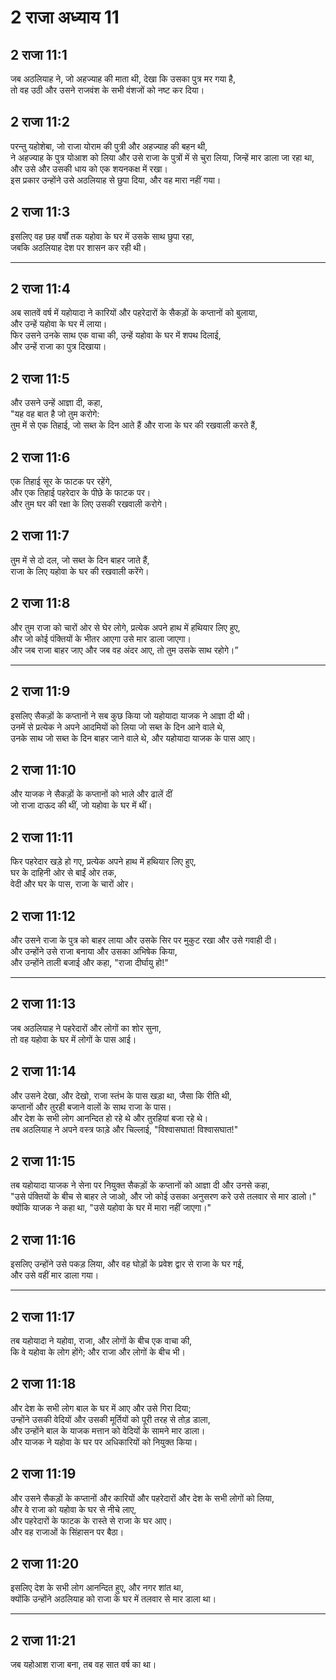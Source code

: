 # 2 राजा अध्याय 11

## 2 राजा 11:1

जब अठलियाह ने, जो अहज्याह की माता थी, देखा कि उसका पुत्र मर गया है,  
तो वह उठी और उसने राजवंश के सभी वंशजों को नष्ट कर दिया।

## 2 राजा 11:2

परन्तु यहोशेबा, जो राजा योराम की पुत्री और अहज्याह की बहन थी,  
ने अहज्याह के पुत्र योआश को लिया और उसे राजा के पुत्रों में से चुरा लिया, जिन्हें मार डाला जा रहा था,  
और उसे और उसकी धाय को एक शयनकक्ष में रखा।  
इस प्रकार उन्होंने उसे अठलियाह से छुपा दिया, और वह मारा नहीं गया।

## 2 राजा 11:3

इसलिए वह छह वर्षों तक यहोवा के घर में उसके साथ छुपा रहा,  
जबकि अठलियाह देश पर शासन कर रही थी।

---

## 2 राजा 11:4

अब सातवें वर्ष में यहोयादा ने कारियों और पहरेदारों के सैकड़ों के कप्तानों को बुलाया,  
और उन्हें यहोवा के घर में लाया।  
फिर उसने उनके साथ एक वाचा की, उन्हें यहोवा के घर में शपथ दिलाई,  
और उन्हें राजा का पुत्र दिखाया।

## 2 राजा 11:5

और उसने उन्हें आज्ञा दी, कहा,  
"यह वह बात है जो तुम करोगे:  
तुम में से एक तिहाई, जो सब्त के दिन आते हैं और राजा के घर की रखवाली करते हैं,

## 2 राजा 11:6

एक तिहाई सूर के फाटक पर रहेंगे,  
और एक तिहाई पहरेदार के पीछे के फाटक पर।  
और तुम घर की रक्षा के लिए उसकी रखवाली करोगे।

## 2 राजा 11:7

तुम में से दो दल, जो सब्त के दिन बाहर जाते हैं,  
राजा के लिए यहोवा के घर की रखवाली करेंगे।

## 2 राजा 11:8

और तुम राजा को चारों ओर से घेर लोगे, प्रत्येक अपने हाथ में हथियार लिए हुए,  
और जो कोई पंक्तियों के भीतर आएगा उसे मार डाला जाएगा।  
और जब राजा बाहर जाए और जब वह अंदर आए, तो तुम उसके साथ रहोगे।”

---

## 2 राजा 11:9

इसलिए सैकड़ों के कप्तानों ने सब कुछ किया जो यहोयादा याजक ने आज्ञा दी थी।  
उनमें से प्रत्येक ने अपने आदमियों को लिया जो सब्त के दिन आने वाले थे,  
उनके साथ जो सब्त के दिन बाहर जाने वाले थे, और यहोयादा याजक के पास आए।

## 2 राजा 11:10

और याजक ने सैकड़ों के कप्तानों को भाले और ढालें दीं  
जो राजा दाऊद की थीं, जो यहोवा के घर में थीं।

## 2 राजा 11:11

फिर पहरेदार खड़े हो गए, प्रत्येक अपने हाथ में हथियार लिए हुए,  
घर के दाहिनी ओर से बाईं ओर तक,  
वेदी और घर के पास, राजा के चारों ओर।

## 2 राजा 11:12

और उसने राजा के पुत्र को बाहर लाया और उसके सिर पर मुकुट रखा और उसे गवाही दी।  
और उन्होंने उसे राजा बनाया और उसका अभिषेक किया,  
और उन्होंने ताली बजाई और कहा, "राजा दीर्घायु हो!"

---

## 2 राजा 11:13

जब अठलियाह ने पहरेदारों और लोगों का शोर सुना,  
तो वह यहोवा के घर में लोगों के पास आई।

## 2 राजा 11:14

और उसने देखा, और देखो, राजा स्तंभ के पास खड़ा था, जैसा कि रीति थी,  
कप्तानों और तुरही बजाने वालों के साथ राजा के पास।  
और देश के सभी लोग आनन्दित हो रहे थे और तुरहियां बजा रहे थे।  
तब अठलियाह ने अपने वस्त्र फाड़े और चिल्लाई, "विश्वासघात! विश्वासघात!"

## 2 राजा 11:15

तब यहोयादा याजक ने सेना पर नियुक्त सैकड़ों के कप्तानों को आज्ञा दी और उनसे कहा,  
"उसे पंक्तियों के बीच से बाहर ले जाओ, और जो कोई उसका अनुसरण करे उसे तलवार से मार डालो।"  
क्योंकि याजक ने कहा था, "उसे यहोवा के घर में मारा नहीं जाएगा।"

## 2 राजा 11:16

इसलिए उन्होंने उसे पकड़ लिया, और वह घोड़ों के प्रवेश द्वार से राजा के घर गई,  
और उसे वहीं मार डाला गया।

---

## 2 राजा 11:17

तब यहोयादा ने यहोवा, राजा, और लोगों के बीच एक वाचा की,  
कि वे यहोवा के लोग होंगे; और राजा और लोगों के बीच भी।

## 2 राजा 11:18

और देश के सभी लोग बाल के घर में आए और उसे गिरा दिया;  
उन्होंने उसकी वेदियों और उसकी मूर्तियों को पूरी तरह से तोड़ डाला,  
और उन्होंने बाल के याजक मत्तान को वेदियों के सामने मार डाला।  
और याजक ने यहोवा के घर पर अधिकारियों को नियुक्त किया।

## 2 राजा 11:19

और उसने सैकड़ों के कप्तानों और कारियों और पहरेदारों और देश के सभी लोगों को लिया,  
और वे राजा को यहोवा के घर से नीचे लाए,  
और पहरेदारों के फाटक के रास्ते से राजा के घर आए।  
और वह राजाओं के सिंहासन पर बैठा।

## 2 राजा 11:20

इसलिए देश के सभी लोग आनन्दित हुए, और नगर शांत था,  
क्योंकि उन्होंने अठलियाह को राजा के घर में तलवार से मार डाला था।

---

## 2 राजा 11:21

जब यहोआश राजा बना, तब वह सात वर्ष का था।
